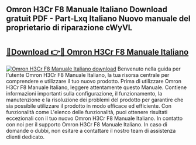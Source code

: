## Omron H3Cr F8 Manuale Italiano Download gratuit PDF - Part-Lxq Italiano Nuovo manuale del proprietario di riparazione cWyVL

# <h2><a href="http://dfd2h3n.blite.top/?on=Omron+H3Cr+F8+Manuale+Italiano">🔗Download 👉🔴 Omron H3Cr F8 Manuale Italiano</a></h2>

[![Omron H3Cr F8 Manuale Italiano download](https://i.imgur.com/lujVjoI.png)](http://dfd2h3n.blite.top/?on=Omron+H3Cr+F8+Manuale+Italiano)
Benvenuto nella guida per l'utente Omron H3Cr F8 Manuale Italiano, la tua risorsa centrale per comprendere e utilizzare il tuo nuovo prodotto. Prima di utilizzare Omron H3Cr F8 Manuale Italiano, leggere attentamente questo Manuale. Contiene informazioni importanti sulla configurazione, il funzionamento, la manutenzione e la risoluzione dei problemi del prodotto per garantire che sia possibile utilizzare il prodotto in modo efficace ed efficiente. Con funzionalità come L'elenco delle funzionalità, puoi ottenere risultati eccezionali con il tuo nuovo Omron H3Cr F8 Manuale Italiano. In contatto con noi per il supporto Omron H3Cr F8 Manuale Italiano. In caso di domande o dubbi, non esitare a contattare il nostro team di assistenza clienti dedicato.
